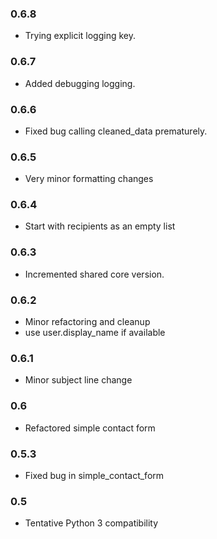 ### 0.6.8
* Trying explicit logging key.

### 0.6.7
* Added debugging logging.

### 0.6.6
* Fixed bug calling cleaned_data prematurely.

### 0.6.5
* Very minor formatting changes

### 0.6.4
* Start with recipients as an empty list

### 0.6.3
* Incremented shared core version.

### 0.6.2
* Minor refactoring and cleanup
* use user.display_name if available

### 0.6.1
* Minor subject line change

### 0.6
* Refactored simple contact form

### 0.5.3
* Fixed bug in simple_contact_form

### 0.5
* Tentative Python 3 compatibility

